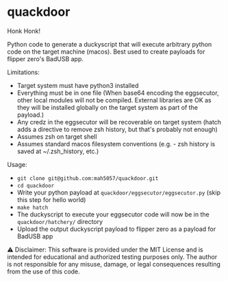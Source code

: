 # quackdoor

Honk Honk!

Python code to generate a duckyscript that will execute arbitrary python code on the target machine (macos). Best used to create payloads for flipper zero's BadUSB app.

Limitations:
- Target system must have python3 installed
- Everything must be in one file (When base64 encoding the eggsecutor, other local modules will not be compiled. External   libraries are OK as they will be installed globally on the target system as part of the payload.)
- Any credz in the eggsecutor will be recoverable on target system (hatch adds a directive to remove zsh history, but that's probably not enough)
- Assumes zsh on target shell
- Assumes standard macos filesystem conventions (e.g. - zsh history is saved at ~/.zsh_history, etc.)

Usage:
- `git clone git@github.com:mah5057/quackdoor.git`
- `cd quackdoor`
- Write your python payload at `quackdoor/eggsecutor/eggsecutor.py` (skip this step for hello world)
- `make hatch`
- The duckyscript to execute your eggsecutor code will now be in the `quackdoor/hatchery/` directory
- Upload the output duckyscript payload to flipper zero as a payload for BadUSB app

⚠️ Disclaimer:
This software is provided under the MIT License and is intended for educational and authorized testing purposes only. The author is not responsible for any misuse, damage, or legal consequences resulting from the use of this code.

